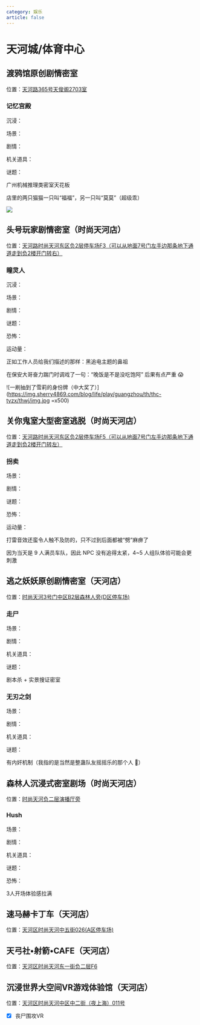 ```yaml
---
category: 娱乐
article: false
---
```


# 天河城/体育中心

## 渡鸦馆原创剧情密室

<span class="icon iconfont icon-locate"></span> 位置：<a href="https://ditu.amap.com/place/B0HDKAELJ4" target="_blank">天河路365号天俊阁2703室</a>

### 记忆宫殿

<div><p>沉浸：<el-rate model-value="5" disabled /></p></div>

<div><p>场景：<el-rate model-value="4.5" disabled /></p></div>

<div><p>剧情：<el-rate model-value="5" disabled /></p></div>

<div><p>机关道具：<el-rate model-value="5" disabled /></p></div>

<div><p>谜题：<el-rate model-value="5" disabled /></p></div>

广州机械推理类密室天花板

店里的两只猫猫一只叫“福福”，另一只叫“莫莫”（超级乖）

![](https://img.sherry4869.com/blog/life/play/guangzhou/th/thc-tyzx/dyg/img.jpg)

## 头号玩家剧情密室（时尚天河店）

<span class="icon iconfont icon-locate"></span> 位置：<a href="https://ditu.amap.com/place/B0GKJ9ZC0W" target="_blank">天河路时尚天河东区负2层停车场F3（可以从地面7号门左手边那条地下通道走到负2楼开门转右）</a>

### 瞳灵人

<div><p>沉浸：<el-rate model-value="4" disabled /></p></div>

<div><p>场景：<el-rate model-value="2" disabled /></p></div>

<div><p>剧情：<el-rate model-value="3" disabled /></p></div>

<div><p>谜题：<el-rate model-value="1" disabled /></p></div>

<div><p>恐怖：<el-rate model-value="5" disabled /></p></div>

<div><p>运动量：<el-rate model-value="5" disabled /></p></div>

正如工作人员给我们描述的那样：黑追电主题的鼻祖

在保安大哥奋力踹门时调戏了一句：“晚饭是不是没吃饱阿” 后果有点严重 :scream:

![一刷抽到了雪莉的身份牌（中大奖了）](https://img.sherry4869.com/blog/life/play/guangzhou/th/thc-tyzx/thwj/img.jpg =x500)

## 关你鬼室大型密室逃脱（时尚天河店）

<span class="icon iconfont icon-locate"></span> 位置：<a href="https://ditu.amap.com/place/B0G3JY24KV" target="_blank">天河路时尚天河东区负2层停车场F5（可以从地面7号门左手边那条地下通道走到负2楼开门转左）</a>

### 拐卖

<div><p>场景：<el-rate model-value="1.5" disabled /></p></div>

<div><p>剧情：<el-rate model-value="1" disabled /></p></div>

<div><p>谜题：<el-rate model-value="0.5" disabled /></p></div>

<div><p>恐怖：<el-rate model-value="2" disabled /></p></div>

<div><p>运动量：<el-rate model-value="2.5" disabled /></p></div>

打雷音效还蛮令人触不及防的，只不过到后面都被“劈”麻痹了

因为当天是 9 人满员车队，因此 NPC 没有追得太紧，4~5 人组队体验可能会更刺激

## 逃之妖妖原创剧情密室（天河店）

<span class="icon iconfont icon-locate"></span> 位置：<a href="https://ditu.amap.com/place/B0I64CZ3RO" target="_blank">时尚天河3号门中区B2层森林人旁(D区停车场)</a>

### 走尸

<div><p>场景：<el-rate model-value="3.5" disabled /></p></div>

<div><p>剧情：<el-rate model-value="3.5" disabled /></p></div>

<div><p>机关道具：<el-rate model-value="3.5" disabled /></p></div>

<div><p>谜题：<el-rate model-value="3.5" disabled /></p></div>

剧本杀 + 实景搜证密室

### 无刃之剑

<div><p>场景：<el-rate model-value="2.5" disabled /></p></div>

<div><p>剧情：<el-rate model-value="2.5" disabled /></p></div>

<div><p>机关道具：<el-rate model-value="3" disabled /></p></div>

<div><p>谜题：<el-rate model-value="3" disabled /></p></div>

有内奸机制（我指的是当然是整蛊队友摇摇乐的那个人 :zany_face:）

## 森林人沉浸式密室剧场（时尚天河店）

<span class="icon iconfont icon-locate"></span> 位置：<a href="https://ditu.amap.com/place/B0IGSR3UQF" target="_blank">时尚天河负二层演播厅旁</a>

### Hush

<div><p>场景：<el-rate model-value="3.5" disabled /></p></div>

<div><p>剧情：<el-rate model-value="3" disabled /></p></div>

<div><p>机关道具：<el-rate model-value="3.5" disabled /></p></div>

<div><p>谜题：<el-rate model-value="1" disabled /></p></div>

<div><p>恐怖：<el-rate model-value="1" disabled /></p></div>

3人开场体验感拉满

## 速马赫卡丁车（天河店）

<span class="icon iconfont icon-locate"></span> 位置：<a href="https://ditu.amap.com/place/B0G1KA1NWT" target="_blank">天河区时尚天河中五街026(A区停车场)</a>

## 天弓社•射箭•CAFE（天河店）

<span class="icon iconfont icon-locate"></span> 位置：<a href="https://ditu.amap.com/place/B0FFKUT6NL" target="_blank">天河区时尚天河东一街负二层F6</a>

## 沉浸世界大空间VR游戏体验馆（天河店）

<span class="icon iconfont icon-locate"></span> 位置：<a href="https://ditu.amap.com/place/B0H2F1LL6O" target="_blank">天河区时尚天河中区中二街（夜上海）011号</a>

- [x] 丧尸围攻VR